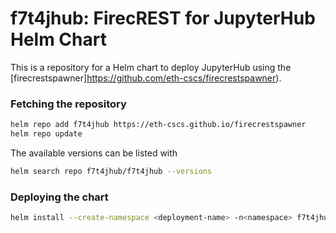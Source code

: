 # f7t4jhub: FirecREST for JupyterHub Helm Chart 

This is a repository for a Helm chart to deploy JupyterHub using the [firecrestspawner]https://github.com/eth-cscs/firecrestspawner).

### Fetching the repository

```bash
helm repo add f7t4jhub https://eth-cscs.github.io/firecrestspawner
helm repo update
```

The available versions can be listed with

```bash
helm search repo f7t4jhub/f7t4jhub --versions
```

### Deploying the chart

```bash
helm install --create-namespace <deployment-name> -n<namespace> f7t4jhub/f7t4jhub --values values.yaml
```

